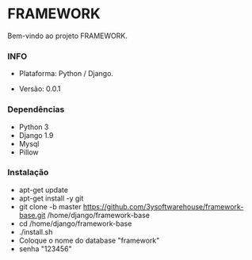 # FRAMEWORK #

Bem-vindo ao projeto FRAMEWORK.

### INFO ###

* Plataforma: Python / Django.

* Versão: 0.0.1

### Dependências ###

* Python 3
* Django 1.9
* Mysql
* Pillow

### Instalação ###

* apt-get update
* apt-get install -y git
* git clone -b master https://github.com/3ysoftwarehouse/framework-base.git /home/django/framework-base
* cd /home/django/framework-base
* ./install.sh
* Coloque o nome do database "framework"
* senha "123456"
